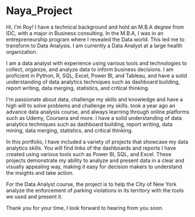 # Naya_Project
Hi, I'm Roy! I have a technical background and hold an M.B.A degree from IDC, with a major in Business consulting. 
In the M.B.A, I was in an entrepreneurship program where I revealed the Data world. This led me to transform to Data Analysis. I am currently a Data Analyst at a large health organization.

I am a data analyst with experience using various tools and technologies to collect, organize, and analyze data to inform business decisions. I am proficient in Python, R, SQL, Excel, Power BI, and Tableau, and have a solid understanding of data analytics techniques such as dashboard building, report writing, data merging, statistics, and critical thinking.

I'm passionate about data, challenge my skills and knowledge and have a high will to solve problems and challenge my skills. took a year ago an advance data analysis course, and always learning through online platforms such as Udemy, Coursera and more.
I have a solid understanding of data analytics techniques such as dashboard building, report writing, data mining, data merging, statistics, and critical thinking.

In this portfolio, I have included a variety of projects that showcase my data analytics skills. You will find links of the dashboards and reports I have created using various tools such as Power BI, SQL, and Excel. 
These projects demonstrate my ability to analyze and present data in a clear and visually appealing way, making it easy for decision makers to understand the insights and take action.

For the Data Analyst course, the project is to help the City of New York analyze the enforcement of parking violations in its territory with the tools we used and present it.

Thank you for your time, I look forward to hearing from you soon.
